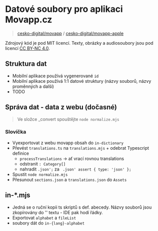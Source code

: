 # Datové soubory pro aplikaci Movapp.cz

> [cesko-digital/movapp](https://github.com/cesko-digital/movapp) / [cesko-digital/movapp-apple](https://github.com/cesko-digital/movapp-apple)

Zdrojový kód je pod MIT licencí. Texty, obrázky a audiosoubory jsou pod licencí [CC BY-NC 4.0](https://creativecommons.org/licenses/by-nc/4.0/deed.cs).

## Struktura dat

- Mobilní aplikace používá vygenerované `id`
- Mobilní aplikace používá 1:1 datové struktury (názvy souborů, názvy proměnných a další)
- TODO

## Správa dat - data z webu (dočasné)

> Ve složce _convert spouštějte `node normalize.mjs`

### Slovíčka

- Vyexportovat z webu movapp obsah do `in-dictionary`
- Převést `translations.ts` na `translations.mjs` + odebrat Typescript definice
  - `processTranslations` -> ať vrací rovnou translations
  - odstranit `: Category[] `
  - nahradit `.json';` za ` .json' assert { type: 'json' };`
- Spustit `node normalize.mjs`
- Přesunout `sections.json` a `translations.json` do `Assets`

## in-*.mjs

- Jedná se o ruční kopii ts skriptů s def. abecedy. Názvy souborů jsou zkopírovány do '' textu - IDE pak hodí řádky.
- Exportovat `alphabet` a `fileList`
- soubory dát do `in-{lang}-alphabet`

